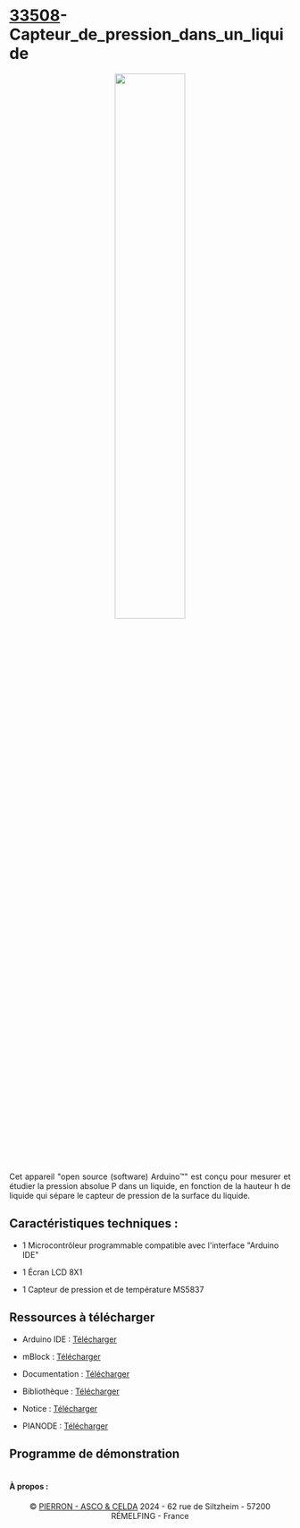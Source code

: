 # [33508](https://www.pierron.fr/capteur-de-pression-dans-un-liquide.html)-Capteur_de_pression_dans_un_liquide

<p align='center' width="100%">
    <img width="50%" src="https://www.pierron.fr/media/catalog/product/cache/1/image/600x600/9df78eab33525d08d6e5fb8d27136e95/3/3/33508.jpg">
</p>

<div align='justify'>

Cet appareil "open source (software) Arduino™" est conçu pour mesurer et étudier la pression absolue P dans un liquide, en fonction de la hauteur h de liquide qui sépare le capteur de pression de la surface du liquide.

</div>

## Caractéristiques techniques :

- 1 Microcontrôleur programmable compatible avec l'interface "Arduino IDE"

- 1 Écran LCD 8X1

- 1 Capteur de pression et de température MS5837

## Ressources à télécharger

- Arduino IDE : [Télécharger](https://www.arduino.cc/en/software)

- mBlock : [Télécharger](https://mblock.cc/pages/downloads)

- Documentation : [Télécharger](https://github.com/pierron-asco-celda/33508-Capteur_de_pression_dans_un_liquide/blob/master/CAPTEUR%20DE%20PRESSION%20DANS%20UN%20LIQUIDE.txt)
  
- Bibliothèque : [Télécharger](https://github.com/pierron-asco-celda/33508-Capteur_de_pression_dans_un_liquide/blob/master/Programme/Bibliotheque_Pierron_33508.zip)

- Notice : [Télécharger](https://www.pierron.fr/fileuploader/download/download/?d=0&file=custom%2Fupload%2F33508.pdf)

- PIANODE : [Télécharger](https://github.com/pierron-asco-celda/PIANODE)

## Programme de démonstration

```cpp

```

#### À propos :
<div align='center'>

© [PIERRON - ASCO & CELDA](https://www.pierron.fr) 2024 - 62 rue de Siltzheim - 57200 RÉMELFING - France

</div>
